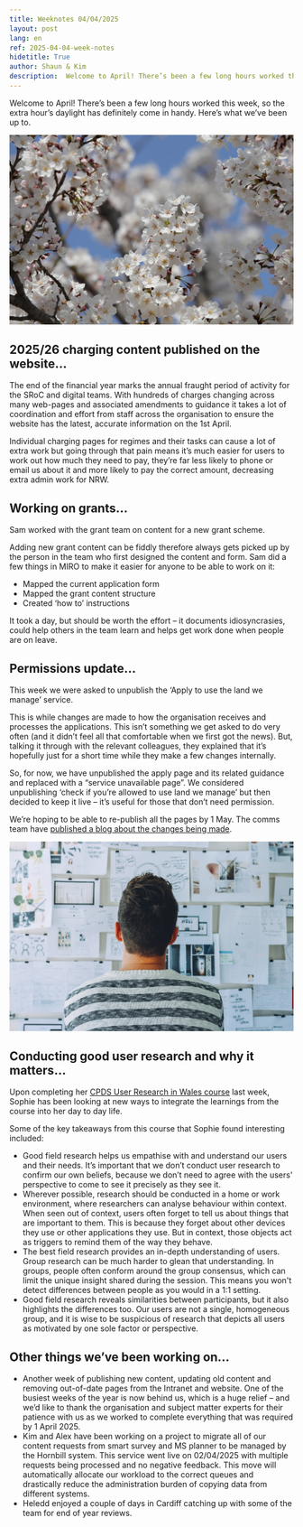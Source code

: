 ```yaml
---
title: Weeknotes 04/04/2025
layout: post
lang: en
ref: 2025-04-04-week-notes
hidetitle: True
author: Shaun & Kim
description:  Welcome to April! There’s been a few long hours worked this week, so the extra hour’s daylight has definitely come in handy. Here’s what we’ve been up to.
---
```


Welcome to April! There’s been a few long hours worked this week, so the extra hour’s daylight has definitely come in handy. Here’s what we’ve been up to.

![picture of cherry blossoms in bloom](https://github.com/nrw-digital/week-notes/blob/9c65c5e19bdc77f24d47701f29329232ee5d45e1/images/cherry-blossom-7889717_1280.jpg?raw=true)

## 2025/26 charging content published on the website…

The end of the financial year marks the annual fraught period of activity for the SRoC and digital teams. With hundreds of charges changing across many web-pages and associated amendments to guidance it takes a lot of coordination and effort from staff across the organisation to ensure the website has the latest, accurate information on the 1st April.

Individual charging pages for regimes and their tasks can cause a lot of extra work but going through that pain means it’s much easier for users to work out how much they need to pay, they’re far less likely to phone or email us about it and more likely to pay the correct amount, decreasing extra admin work for NRW.

## Working on grants…

Sam worked with the grant team on content for a new grant scheme. 

Adding new grant content can be fiddly therefore always gets picked up by the person in the team who first designed the content and form. Sam did a few things in MIRO to make it easier for anyone to be able to work on it:

+ Mapped the current application form
+ Mapped the grant content structure
+ Created ‘how to’ instructions

It took a day, but should be worth the effort – it documents idiosyncrasies, could help others in the team learn and helps get work done when people are on leave.

## Permissions update…

This week we were asked to unpublish the ‘Apply to use the land we manage’ service.

This is while changes are made to how the organisation receives and processes the applications. This isn’t something we get asked to do very often (and it didn’t feel all that comfortable when we first got the news). But, talking it through with the relevant colleagues, they explained that it’s hopefully just for a short time while they make a few changes internally. 

So, for now, we have unpublished the apply page and its related guidance and replaced with a “service unavailable page”. We considered unpublishing ‘check if you’re allowed to use land we manage’ but then decided to keep it live – it’s useful for those that don’t need permission.   

We’re hoping to be able to re-publish all the pages by 1 May. The comms team have [published a blog about the changes being made](https://naturalresourceswales.gov.uk/about-us/news-and-blogs/blogs/relaunch-for-process-to-use-the-land-in-our-care/?lang=en).

![person reviewing user research sticky notes](https://github.com/nrw-digital/week-notes/blob/9c65c5e19bdc77f24d47701f29329232ee5d45e1/images/concept-1868728_1280.jpg?raw=true)

## Conducting good user research and why it matters…

Upon completing her [CPDS User Research in Wales course](https://digitalpublicservices.gov.wales/courses-and-events/communities-practice/user-research-wales) last week, Sophie has been looking at new ways to integrate the learnings from the course into her day to day life.

Some of the key takeaways from this course that Sophie found interesting included:

+ Good field research helps us empathise with and understand our users and their needs. It’s important that we don’t conduct user research to confirm our own beliefs, because we don’t need to agree with the users' perspective to come to see it precisely as they see it.
+ Wherever possible, research should be conducted in a home or work environment, where researchers can analyse behaviour within context. When seen out of context, users often forget to tell us about things that are important to them. This is because they forget about other devices they use or other applications they use. But in context, those objects act as triggers to remind them of the way they behave.
+ The best field research provides an in-depth understanding of users. Group research can be much harder to glean that understanding. In groups, people often conform around the group consensus, which can limit the unique insight shared during the session. This means you won't detect differences between people as you would in a 1:1 setting.
+ Good field research reveals similarities between participants, but it also highlights the differences too. Our users are not a single, homogeneous group, and it is wise to be suspicious of research that depicts all users as motivated by one sole factor or perspective.
 
## Other things we’ve been working on…

+ Another week of publishing new content, updating old content and removing out-of-date pages from the Intranet and website. One of the busiest weeks of the year is now behind us, which is a huge relief – and we’d like to thank the organisation and subject matter experts for their patience with us as we worked to complete everything that was required by 1 April 2025.
+ Kim and Alex have been working on a project to migrate all of our content requests from smart survey and MS planner to be managed by the Hornbill system. This service went live on 02/04/2025 with multiple requests being processed and no negative feedback. This move will automatically allocate our workload to the correct queues and drastically reduce the administration burden of copying data from different systems. 
+ Heledd enjoyed a couple of days in Cardiff catching up with some of the team for end of year reviews.

